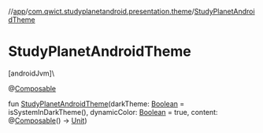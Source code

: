 //[app](../../index.md)/[com.qwict.studyplanetandroid.presentation.theme](index.md)/[StudyPlanetAndroidTheme](-study-planet-android-theme.md)

# StudyPlanetAndroidTheme

[androidJvm]\

@[Composable](https://developer.android.com/reference/kotlin/androidx/compose/runtime/Composable.html)

fun [StudyPlanetAndroidTheme](-study-planet-android-theme.md)(darkTheme: [Boolean](https://kotlinlang.org/api/latest/jvm/stdlib/kotlin/-boolean/index.html) = isSystemInDarkTheme(), dynamicColor: [Boolean](https://kotlinlang.org/api/latest/jvm/stdlib/kotlin/-boolean/index.html) = true, content: @[Composable](https://developer.android.com/reference/kotlin/androidx/compose/runtime/Composable.html)() -&gt; [Unit](https://kotlinlang.org/api/latest/jvm/stdlib/kotlin/-unit/index.html))
